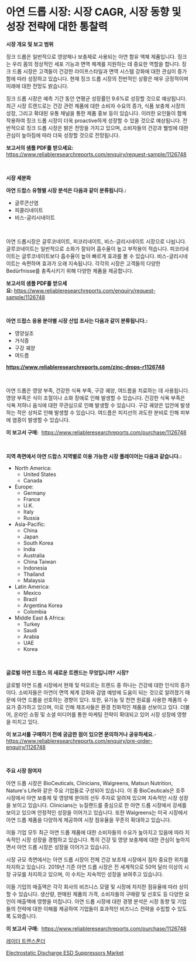 <p><h1>아연 드롭 시장: 시장 CAGR, 시장 동향 및 성장 전략에 대한 통찰력</h1></p><p><strong>시장 개요 및 보고 범위</strong></p>
<p><p>징크 드롭은 일반적으로 영양제나 보충제로 사용되는 아연 함유 액체 제품입니다. 징크는 우리 몸의 정상적인 세포 기능과 면역 체계를 지원하는 데 중요한 역할을 합니다. 징크 드롭 시장은 고객들이 건강한 라이프스타일과 면역 시스템 강화에 대한 관심이 증가함에 따라 성장하고 있습니다. 현재 징크 드롭 시장의 전반적인 상황은 매우 긍정적이며 미래에 대한 전망도 밝습니다.</p><p>징크 드롭 시장은 예측 기간 동안 연평균 성장률인 9.6%로 성장할 것으로 예상됩니다. 최근 시장 트렌드로는 건강 관련 제품에 대한 소비자 수요의 증가, 식품 보충제 시장의 성장, 그리고 확대된 유통 채널을 통한 제품 홍보 등이 있습니다. 이러한 요인들이 함께 작용하여 징크 드롭 시장이 더욱 proactive하게 성장할 수 있을 것으로 예상됩니다. 전반적으로 징크 드롭 시장은 밝은 전망을 가지고 있으며, 소비자들의 건강과 웰빙에 대한 관심이 높아짐에 따라 더욱 성장할 것으로 전망됩니다.</p></p>
<p><strong>보고서의 샘플 PDF를 받으세요:</strong> <a href="https://www.reliableresearchreports.com/enquiry/request-sample/1126748">https://www.reliableresearchreports.com/enquiry/request-sample/1126748</a></p>
<p>&nbsp;</p>
<p><strong>시장 세분화</strong></p>
<p><strong>아연 드랍스 유형별 시장 분석은 다음과 같이 분류됩니다.:</strong></p>
<p><ul><li>글루콘산염</li><li>피콜리네이트</li><li>비스-글리시네이트</li></ul></p>
<p>&nbsp;</p>
<p><p>아연 드롭시장은 글루코네이트, 피코리네이트, 비스-글리시네이트 시장으로 나뉩니다. 글루코네이트는 일반적으로 소화가 잘되어 흡수율이 높고 부작용이 적습니다. 피코리네이트는 글루코네이트보다 흡수율이 높아 빠르게 효과를 볼 수 있습니다. 비스-글리시네이트는 속편하며 효과가 오래 지속됩니다. 각각의 시장은 고객들의 다양한 Bedürfnisse를 충족시키기 위해 다양한 제품을 제공합니다.</p></p>
<p><strong>보고서의 샘플 PDF를 받으세요:</strong>&nbsp;<a href="https://www.reliableresearchreports.com/enquiry/request-sample/1126748">https://www.reliableresearchreports.com/enquiry/request-sample/1126748</a></p>
<p>&nbsp;</p>
<p><strong> 아연 드랍스 응용 분야별 시장 산업 조사는 다음과 같이 분류됩니다.:</strong></p>
<p><ul><li>영양실조</li><li>거식증</li><li>구강 궤양</li><li>여드름</li></ul></p>
<p><strong><a href="https://www.reliableresearchreports.com/zinc-drops-r1126748">https://www.reliableresearchreports.com/zinc-drops-r1126748</a></strong></p>
<p>&nbsp;</p>
<p><p>아연 드롭은 영양 부족, 건강한 식욕 부족, 구강 궤양, 여드름을 치료하는 데 사용됩니다. 영양 부족은 식이 조절이나 소화 장애로 인해 발생할 수 있습니다. 건강한 식욕 부족은 식욕 저하나 음식에 대한 무관심으로 인해 발생할 수 있습니다. 구강 궤양은 입안에 발생하는 작은 상처로 인해 발생할 수 있습니다. 여드름은 피지선의 과도한 분비로 인해 피부에 염증이 발생할 수 있습니다.</p></p>
<p><strong>이 보고서 구매:</strong>&nbsp; <a href="https://www.reliableresearchreports.com/purchase/1126748">https://www.reliableresearchreports.com/purchase/1126748</a></p>
<p>&nbsp;</p>
<p><strong>지역 측면에서 아연 드랍스 지역별로 이용 가능한 시장 플레이어는 다음과 같습니다.:</strong></p>
<p><ul>
    <li>
        North America:
        <ul>
            <li>United States</li>
            <li>Canada</li>
        </ul>
    </li>
    <li>
        Europe:
        <ul>
            <li>Germany</li>
            <li>France</li>
            <li>U.K.</li>
            <li>Italy</li>
            <li>Russia</li>
        </ul>
    </li>
    <li>
        Asia-Pacific:
        <ul>
            <li>China</li>
            <li>Japan</li>
            <li>South Korea</li>
            <li>India</li>
            <li>Australia</li>
            <li>China Taiwan</li>
            <li>Indonesia</li>
            <li>Thailand</li>
            <li>Malaysia</li>
        </ul>
    </li>
    <li>
        Latin America:
        <ul>
            <li>Mexico</li>
            <li>Brazil</li>
            <li>Argentina Korea</li>
            <li>Colombia</li>
        </ul>
    </li>
    <li>
        Middle East & Africa:
        <ul>
            <li>Turkey</li>
            <li>Saudi</li>
            <li>Arabia</li>
            <li>UAE</li>
            <li>Korea</li>
        </ul>
    </li>
    </ul></p>
<p>&nbsp;</p>
<p><strong>글로벌 아연 드랍스 의 새로운 트렌드는 무엇입니까? 시장?</strong></p>
<p><p>글로벌 아연 드롭 시장에서 현재 및 떠오르는 트렌드 중 하나는 건강에 대한 인식의 증가이다. 소비자들은 아연이 면역 체계 강화와 감염 예방에 도움이 되는 것으로 알려졌기 때문에 아연 드롭을 선호하는 경향이 있다. 또한, 유기농 및 천연 원료를 사용한 제품의 수요가 증가하고 있으며, 이로 인해 제조사들은 환경 친화적인 제품을 선보이고 있다. 더불어, 온라인 쇼핑 및 소셜 미디어를 통한 마케팅 전략이 확대되고 있어 시장 성장에 영향을 미치고 있다.</p></p>
<p><strong>이 보고서를 구매하기 전에 궁금한 점이 있으면 문의하거나 공유하세요.</strong>- <a href="https://www.reliableresearchreports.com/enquiry/pre-order-enquiry/1126748">https://www.reliableresearchreports.com/enquiry/pre-order-enquiry/1126748</a></p>
<p>&nbsp;</p>
<p><strong>주요 시장 참여자</strong></p>
<p><p>아연 드롭 시장은 BioCeuticals, Clinicians, Walgreens, Matsun Nutrition, Nature's Life와 같은 주요 기업들로 구성되어 있습니다. 이 중 BioCeuticals은 호주 시장에서 아연 보충제 및 영양제 분야의 선두 주자로 알려져 있으며 지속적인 시장 성장을 보이고 있습니다. Clinicians는 뉴질랜드를 중심으로 한 아연 드롭 시장에서 강세를 보이고 있으며 안정적인 성장을 이어가고 있습니다. 또한 Walgreens는 미국 시장에서 아연 드롭 제품을 다양하게 제공하여 시장 점유율을 꾸준히 확대하고 있습니다.</p><p>이들 기업 모두 최근 아연 드롭 제품에 대한 소비자들의 수요가 높아지고 있음에 따라 지속적인 시장 성장을 경험하고 있습니다. 특히 건강 및 영양 보충제에 대한 관심이 높아지면서 아연 드롭 시장은 성장을 이어가고 있습니다. </p><p>시장 규모 측면에서는 아연 드롭 시장이 전체 건강 보조제 시장에서 점차 중요한 위치를 차지하고 있습니다. 2019년 기준 아연 드롭 시장은 전 세계적으로 50억 달러 이상의 시장 규모를 차지하고 있으며, 이 수치는 지속적인 성장을 보여주고 있습니다.</p><p>이들 기업의 매출액은 각각 회사의 비즈니스 모델 및 시장에 차지한 점유율에 따라 상이할 수 있습니다. 생산량, 판매된 제품의 가격, 소비자들의 구매량 및 선호도 등 다양한 요인이 매출액에 영향을 미칩니다. 아연 드롭 시장에 대한 경쟁 분석은 시장 동향 및 기업들의 전략에 대한 이해를 제공하여 기업들이 효과적인 비즈니스 전략을 수립할 수 있도록 도와줍니다.</p></p>
<p><strong>이 보고서 구매:</strong>&nbsp;&nbsp;<a href="https://www.reliableresearchreports.com/purchase/1126748">https://www.reliableresearchreports.com/purchase/1126748</a></p>
<p><p><a href="https://github.com/xvz497517413/Market-Research-Report-List-1/blob/main/611395124600.md">레이더 트랜스폰더</a></p><p><a href="https://mire-aunt-385.notion.site/Electrostatic-Discharge-ESD-Suppressors-Market-Trends-and-Market-Analysis-forecasted-for-period-2024-9873569f687a45888fd592b31ef9ccde">Electrostatic Discharge ESD Suppressors Market</a></p></p>